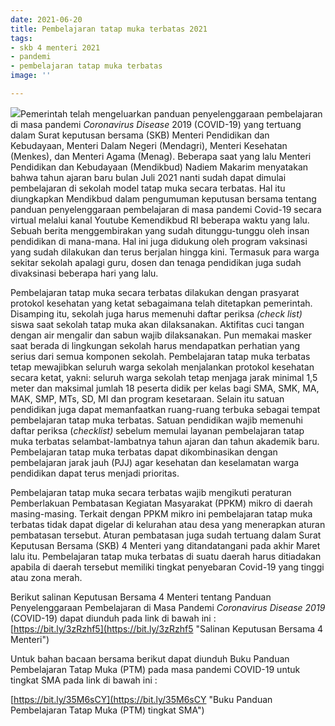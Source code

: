 ```yaml
---
date: 2021-06-20
title: Pembelajaran tatap muka terbatas 2021
tags:
- skb 4 menteri 2021
- pandemi
- pembelajaran tatap muka terbatas
image: ''

---
```

![](/images/sampul-ptm.png)Pemerintah telah mengeluarkan panduan penyelenggaraan pembelajaran di masa pandemi _Coronavirus Disease_ 2019 (COVID-19) yang tertuang dalam Surat keputusan bersama (SKB) Menteri Pendidikan dan Kebudayaan, Menteri Dalam Negeri (Mendagri), Menteri Kesehatan (Menkes), dan Menteri Agama (Menag). Beberapa saat yang lalu Menteri Pendidikan dan Kebudayaan (Mendikbud) Nadiem Makarim menyatakan bahwa tahun ajaran baru bulan Juli 2021 nanti sudah dapat dimulai pembelajaran di sekolah model tatap muka secara terbatas. Hal itu diungkapkan Mendikbud dalam pengumuman keputusan bersama tentang panduan penyelenggaraan pembelajaran di masa pandemi Covid-19 secara virtual melalui kanal Youtube Kemendikbud RI beberapa waktu yang lalu.  Sebuah berita menggembirakan yang sudah ditunggu-tunggu oleh insan pendidikan di mana-mana. Hal ini juga didukung oleh program vaksinasi yang sudah dilakukan dan terus berjalan hingga kini. Termasuk para warga sekitar sekolah apalagi guru, dosen dan tenaga pendidikan juga sudah divaksinasi beberapa hari yang lalu.

Pembelajaran tatap muka secara terbatas dilakukan dengan prasyarat protokol kesehatan yang ketat sebagaimana telah ditetapkan pemerintah. Disamping itu, sekolah juga harus memenuhi daftar periksa _(check list)_ siswa saat sekolah tatap muka akan dilaksanakan. Aktifitas cuci tangan dengan air mengalir dan sabun wajib dilaksanakan. Pun memakai masker saat berada di lingkungan sekolah harus mendapatkan perhatian yang serius dari semua komponen sekolah. Pembelajaran tatap muka terbatas tetap mewajibkan seluruh warga sekolah menjalankan protokol kesehatan secara ketat, yakni: seluruh warga sekolah tetap menjaga jarak minimal 1,5 meter dan maksimal jumlah 18 peserta didik per kelas bagi SMA, SMK, MA, MAK, SMP, MTs, SD, MI dan program kesetaraan. Selain itu satuan pendidikan juga dapat memanfaatkan ruang-ruang terbuka sebagai tempat pembelajaran tatap muka terbatas. Satuan pendidikan wajib memenuhi daftar periksa (_checklist)_ sebelum memulai layanan pembelajaran tatap muka terbatas selambat-lambatnya tahun ajaran dan tahun akademik baru. Pembelajaran tatap muka terbatas dapat dikombinasikan dengan pembelajaran jarak jauh (PJJ) agar kesehatan dan keselamatan warga pendidikan dapat terus menjadi prioritas.

Pembelajaran tatap muka secara terbatas wajib mengikuti peraturan Pemberlakuan Pembatasan Kegiatan Masyarakat (PPKM) mikro di daerah masing-masing. Terkait dengan PPKM mikro ini pembelajaran tatap muka terbatas tidak dapat digelar di kelurahan atau desa yang menerapkan aturan pembatasan tersebut. Aturan pembatasan juga sudah tertuang dalam Surat Keputusan Bersama (SKB) 4 Menteri yang ditandatangani pada akhir Maret lalu itu. Pembelajaran tatap muka terbatas di suatu daerah harus ditiadakan apabila di daerah tersebut memiliki tingkat penyebaran Covid-19 yang tinggi atau zona merah.

Berikut salinan Keputusan Bersama 4 Menteri tentang Panduan Penyelenggaraan Pembelajaran di Masa Pandemi _Coronavirus Disease 2019_ (COVID-19) dapat diunduh pada link di bawah ini :  
[https://bit.ly/3zRzhf5](https://bit.ly/3zRzhf5 "Salinan Keputusan Bersama 4 Menteri")

Untuk bahan bacaan bersama berikut dapat diunduh Buku Panduan Pembelajaran Tatap Muka (PTM) pada masa pandemi COVID-19 untuk tingkat SMA pada link di bawah ini :

[https://bit.ly/35M6sCY](https://bit.ly/35M6sCY "Buku Panduan Pembelajaran Tatap Muka (PTM) tingkat SMA")
